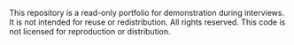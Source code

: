 This repository is a read-only portfolio for demonstration during interviews. It is not intended for reuse or redistribution. 
All rights reserved. This code is not licensed for reproduction or distribution.
